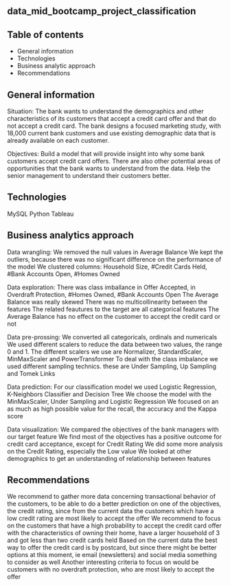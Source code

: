 ## data_mid_bootcamp_project_classification
## Table of contents
* General information
* Technologies
* Business analytic approach
* Recommendations

## General information
Situation: 
The bank wants to understand the  demographics and other characteristics of its customers that accept a credit card offer and that do not accept a credit card. 
The bank designs a focused marketing study, with 18,000 current bank customers and use existing demographic data that is already available on each customer. 

Objectives: 
Build a model that will provide insight into why some bank customers accept credit card offers. 
There are also other potential areas of opportunities that the bank wants to understand from the data. 
Help the senior management to understand their customers better. 

## Technologies
MySQL
Python
Tableau

## Business analytics approach 
Data wrangling:
We removed the null values in Average Balance
We kept the outliers, because there was no significant difference on the performance of the model
We clustered columns: Household Size, #Credit Cards Held, #Bank Accounts Open, #Homes Owned

Data exploration:
There was class imballance in Offer Accepted, in Overdraft Protection, #Homes Owned, #Bank Accounts Open
The Average Balance was really skewed
There was no multicollinearity between the features
The related feautures to the target are all categorical features
The Average Balance has no effect on the customer to accept the credit card or not

Data pre-prossing:
We converted all categoricals, ordinals and numericals
We used different scalers to reduce the data between two values, the range 0 and 1. The different scalers we use are Normalizer, StandardScaler, MinMaxScaler and PowerTransformer
To deal with the class imbalance we used different sampling technics. these are Under Sampling, Up Sampling and Tomek Links

Data prediction:
For our classification model we used Logistic Regression, K-Neighbors Classifier and Decision Tree
We choose the model with the MinMaxScaler, Under Sampling and Logistic Regression
We focused on an as much as high possible value for the recall, the accuracy and the Kappa score

Data visualization:
We compared the objectives of the bank managers with our target feature
We find most of the objectives has a positive outcome for credit card acceptance, except for Credit Rating
We did some more analysis on the Credit Rating, especially the Low value
We looked at other demographics to get an understanding of relationship between features

## Recommendations
We recommend to gather more data concerning transactional behavior of the customers, to be able to do a better prediction on one of the objectives, the credit rating, since from the current data the customers which have a low credit rating are most likely to accept the offer 
We recommend to focus on the customers that have a high probability to accept the credit card offer with the characteristics of owning their home, have a larger household of 3 and got less than two credit cards held
Based on the current data the best way to offer the credit card is by postcard, but since there might be better options at this moment, ie email (newsletters) and social media something to consider as well
Another interesting criteria to focus on would be customers with no overdraft protection, who are most likely to accept the offer 


